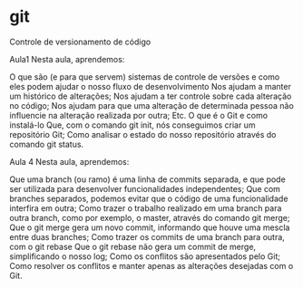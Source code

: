 # git
Controle de versionamento de código


Aula1
Nesta aula, aprendemos:

O que são (e para que servem) sistemas de controle de versões e como eles podem ajudar o nosso fluxo de desenvolvimento
Nos ajudam a manter um histórico de alterações;
Nos ajudam a ter controle sobre cada alteração no código;
Nos ajudam para que uma alteração de determinada pessoa não influencie na alteração realizada por outra;
Etc.
O que é o Git e como instalá-lo
Que, com o comando git init, nós conseguimos criar um repositório Git;
Como analisar o estado do nosso repositório através do comando git status.


Aula 4
Nesta aula, aprendemos:

Que uma branch (ou ramo) é uma linha de commits separada, e que pode ser utilizada para desenvolver funcionalidades independentes;
Que com branches separados, podemos evitar que o código de uma funcionalidade interfira em outra;
Como trazer o trabalho realizado em uma branch para outra branch, como por exemplo, o master, através do comando git merge;
Que o git merge gera um novo commit, informando que houve uma mescla entre duas branches;
Como trazer os commits de uma branch para outra, com o git rebase
Que o git rebase não gera um commit de merge, simplificando o nosso log;
Como os conflitos são apresentados pelo Git;
Como resolver os conflitos e manter apenas as alterações desejadas com o Git.